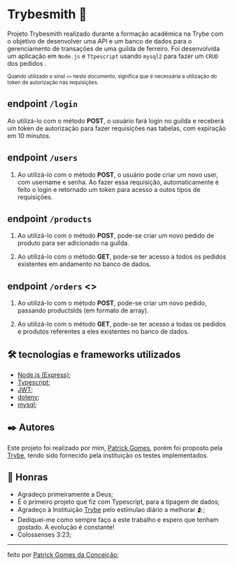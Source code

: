 # Trybesmith  🚀
Projeto Trybesmith realizado durante a formação acadêmica na Trybe com o objetivo de desenvolver uma API e um banco de dados para o gerenciamento de transações de uma guilda de ferreiro.
Foi desenvolvida um aplicação em `Node.js` e `Ttpescript` usando `mysql2` para fazer um `CRUD` dos pedidos .

<sub>Quando utilizado o sinal `<>` neste documento, significa que é necessária a utilização do token de autorização nas requisições.</sub>

## endpoint `/login`
Ao utilizá-lo com o método <strong>POST</strong>, o usuário fará login no guilda e receberá um token de autorização para fazer requisições nas tabelas, com expiração em 10 minutos.

## endpoint `/users`
1. Ao utilizá-lo com o método <strong>POST</strong>, o usuário pode criar um novo user, com username e senha. Ao fazer essa requisição, automaticamente é feito o login e retornado um token para acesso a outos tipos de requisições.

## endpoint `/products`
1.  Ao utilizá-lo com o método <strong>POST</strong>, pode-se criar um novo pedido de produto para ser adicionado na guilda.

2. Ao utilizá-lo com o método <strong>GET</strong>, pode-se ter acesso a todos os pedidos existentes em andamento no banco de dados.

## endpoint `/orders` <>
1. Ao utilizá-lo com o método <strong>POST</strong>, pode-se criar um novo pedido, passando productsIds (em formato de array).

2. Ao utilizá-lo com o método <strong>GET</strong>, pode-se ter acesso a todas os pedidos e produtos referentes a eles existentes no banco de dados.

## 🛠️ tecnologias e frameworks utilizados
* [Node.js (Express)](http://expressjs.com/);
* [Typescript](https://www.typescriptlang.org/pt/docs/);
* [JWT](https://jwt.io/introduction/);
* [dotenv](https://www.dotenv.org/docs);
* [mysql](https://dev.mysql.com/doc/);

## ✒️ Autores
Este projeto foi realizado por mim, [Patrick Gomes](https://www.linkedin.com/in/patrickgomesc/), porém foi proposto pela [Trybe](https://www.betrybe.com/), tendo sido fornecido pela instituição os testes implementados.

## 🎁 Honras

* Agradeço primeiramente a Deus;
* É o primeiro projeto que fiz com Typescript, para a tipagem de dados;
* Agradeço à Instituição [Trybe](https://www.betrybe.com/) pelo estímulao diário a melhorar 🫂;
* Dediquei-me como sempre faço a este trabalho e espero que tenham gostado. A evolução é constante!
* Colossenses 3:23;

---
feito por [Patrick Gomes da Conceição](https://gist.github.com/lohhans);
